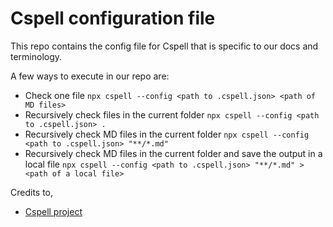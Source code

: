 # Cspell configuration file

This repo contains the config file for Cspell that is specific to our docs and terminology.

A few ways to execute in our repo are:

* Check one file `npx cspell --config <path to .cspell.json> <path of MD files>`
* Recursively check files in the current folder `npx cspell --config <path to .cspell.json> .`
* Recursively check MD files in the current folder `npx cspell --config <path to .cspell.json> "**/*.md"`
* Recursively check MD files in the current folder and save the output in a local file `npx cspell --config <path to .cspell.json> "**/*.md" > <path of a local file>`

Credits to, 

* [Cspell project](https://cspell.org/about)
